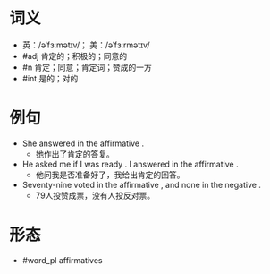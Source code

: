 # 词义
- 英：/əˈfɜːmətɪv/； 美：/əˈfɜːrmətɪv/
- #adj 肯定的；积极的；同意的
- #n 肯定；同意；肯定词；赞成的一方
- #int 是的；对的
# 例句
- She answered in the affirmative .
	- 她作出了肯定的答复。
- He asked me if I was ready . I answered in the affirmative .
	- 他问我是否准备好了，我给出肯定的回答。
- Seventy-nine voted in the affirmative , and none in the negative .
	- 79人投赞成票，没有人投反对票。
# 形态
- #word_pl affirmatives
